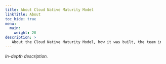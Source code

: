 ```yaml
---
title: About Cloud Native Maturity Model
linkTitle: About
toc_hide: true
menu:
  main:
    weight: 20
description: >
   About the Cloud Native Maturity Model, how it was built, the team involved, etc.
---
```


*In-depth description.*

